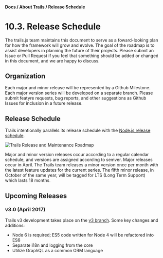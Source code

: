 #### [Docs](../) / [About Trails](./) / Release Schedule

# 10.3. Release Schedule

The trails.js team maintains this document to serve as a foward-looking plan for how the framework will grow and evolve. The goal of the roadmap is to assist developers in planning the future of their projects. Please submit an Issue or Pull Request if you feel that something should be added or changed in this document, and we are happy to discuss.

## Organization

Each major and minor release will be represented by a Github Milestone. Each major version series will be developed on a separate branch. Please submit featyre requests, bug reports, and other suggestions as Github Issues for inclusion in a future release.

## Release Schedule

Trails intentionally parallels its release schedule with the [Node.js release schedule](https://github.com/nodejs/LTS#lts-plan).

![Trails Release and Maintenance Roadmap](https://s3.amazonaws.com/trailsjs.io/images/Trails+Maintenance+Schedule+v4.5.png)

Major and minor version releases occur according to a regular calendar schedule, and versions are assigned according to semver. Major releases occur in April. The Trails team releases a minor version once per month with the latest feature updates for the current series. The fifth minor release, in October of the same year, will be tagged for LTS (Long Term Support) which lasts 18 months.

## Upcoming Releases

### v3.0 (April 2017)

Trails v3 development takes place on the [v3 branch](https://github.com/trailsjs/trails/tree/v3). Some key changes and additions:
- Node 6 is required; ES5 code written for Node 4 will be refactored into ES6
- Separate i18n and logging from the core
- Utilize GraphQL as a common ORM language
